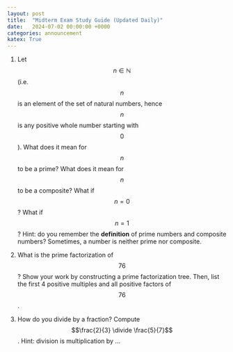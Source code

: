 ```yaml
---
layout: post
title:  "Midterm Exam Study Guide (Updated Daily)"
date:   2024-07-02 00:00:00 +0000
categories: announcement
katex: True
---
```


1. Let $$n \in \mathbb{N}$$ (i.e. $$n$$ is an element of the set of natural numbers, hence $$n$$ is any positive whole number starting with $$0$$). What does it mean for $$n$$ to be a prime? What does it mean for $$n$$ to be a composite? What if $$n = 0$$? What if $$n = 1$$? Hint: do you remember the **definition** of prime numbers and composite numbers? Sometimes, a number is neither prime nor composite.

1. What is the prime factorization of $$76$$? Show your work by constructing a prime factorization tree. Then, list the first 4 positive multiples and all positive factors of $$76$$. 

1. How do you divide by a fraction? Compute $$\frac{2}{3} \divide \frac{5}{7}$$. Hint: division is multiplication by ...